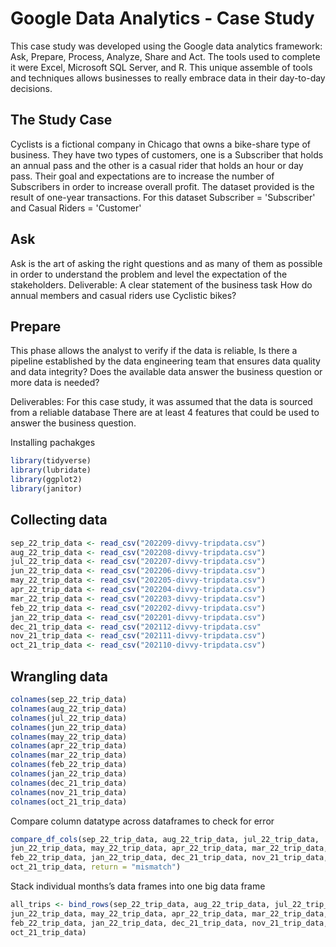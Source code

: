 
# Google Data Analytics - Case Study
This case study was developed using the Google data analytics framework: Ask, Prepare, Process, Analyze, Share and Act.
The tools used to complete it were Excel, Microsoft SQL Server, and R. This unique assemble of tools and techniques allows businesses to really embrace data in their day-to-day decisions.

## The Study Case
Cyclists is a fictional company in Chicago that owns a bike-share type of business. They have two types of customers, one is a Subscriber that holds an annual pass and the other is a casual rider that holds an hour or day pass. Their goal and expectations are to increase the number of Subscribers in order to increase overall profit. The dataset provided is the result of one-year transactions. For this dataset Subscriber = 'Subscriber' and Casual Riders = 'Customer'
## Ask
Ask is the art of asking the right questions and as many of them as possible in order to understand the problem and level the expectation of the stakeholders. 
Deliverable: A clear statement of the business task
How do annual members and casual riders use Cyclistic bikes?
## Prepare
This phase allows the analyst to verify if the data is reliable, Is there a pipeline established by the data engineering team that ensures data quality and data integrity? Does the available data answer the business question or more data is needed?

Deliverables: 
For this case study, it was assumed that the data is sourced from a reliable database
There are at least 4 features that could be used to answer the business question.

Installing pachakges
```r
library(tidyverse)
library(lubridate)
library(ggplot2)
library(janitor)

```
## Collecting data 

```r
sep_22_trip_data <- read_csv("202209-divvy-tripdata.csv")
aug_22_trip_data <- read_csv("202208-divvy-tripdata.csv")
jul_22_trip_data <- read_csv("202207-divvy-tripdata.csv")
jun_22_trip_data <- read_csv("202206-divvy-tripdata.csv")
may_22_trip_data <- read_csv("202205-divvy-tripdata.csv")
apr_22_trip_data <- read_csv("202204-divvy-tripdata.csv")
mar_22_trip_data <- read_csv("202203-divvy-tripdata.csv")
feb_22_trip_data <- read_csv("202202-divvy-tripdata.csv")
jan_22_trip_data <- read_csv("202201-divvy-tripdata.csv")
dec_21_trip_data <- read_csv("202112-divvy-tripdata.csv"
nov_21_trip_data <- read_csv("202111-divvy-tripdata.csv")
oct_21_trip_data <- read_csv("202110-divvy-tripdata.csv")
```

## Wrangling data 

```r
colnames(sep_22_trip_data)
colnames(aug_22_trip_data)
colnames(jul_22_trip_data)
colnames(jun_22_trip_data)
colnames(may_22_trip_data)
colnames(apr_22_trip_data)
colnames(mar_22_trip_data)
colnames(feb_22_trip_data)
colnames(jan_22_trip_data)
colnames(dec_21_trip_data)
colnames(nov_21_trip_data)
colnames(oct_21_trip_data)

```
Compare column datatype across dataframes to check for error

```r
compare_df_cols(sep_22_trip_data, aug_22_trip_data, jul_22_trip_data,
jun_22_trip_data, may_22_trip_data, apr_22_trip_data, mar_22_trip_data,
feb_22_trip_data, jan_22_trip_data, dec_21_trip_data, nov_21_trip_data,
oct_21_trip_data, return = "mismatch")

```
Stack individual months’s data frames into one big data frame

```r
all_trips <- bind_rows(sep_22_trip_data, aug_22_trip_data, jul_22_trip_data,
jun_22_trip_data, may_22_trip_data, apr_22_trip_data, mar_22_trip_data,
feb_22_trip_data, jan_22_trip_data, dec_21_trip_data, nov_21_trip_data,
oct_21_trip_data)


```









